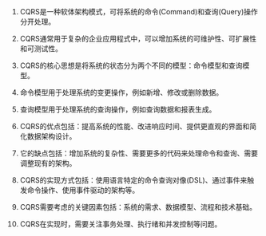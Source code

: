 

1. CQRS是一种软体架构模式，可将系统的命令(Command)和查询(Query)操作分开处理。

2. CQRS通常用于复杂的企业应用程式中，可以增加系统的可维护性、可扩展性和可测试性。

3. CQRS的核心思想是将系统的状态分为两个不同的模型：命令模型和查询模型。

4. 命令模型用于处理系统的变更操作，例如新增、修改或删除数据。

5. 查询模型用于处理系统的查询操作，例如查询数据和报表生成。

6. CQRS的优点包括：提高系统的性能、改进响应时间、提供更直观的界面和简化数据架构设计。

7. 它的缺点包括：增加系统的复杂性、需要更多的代码来处理命令和查询、需要调整现有的架构。

8. CQRS的实现方式包括：使用语言特定的命令查询对像(DSL)、通过事件来触发命令操作、使用事件驱动的架构等。

9. CQRS需要考虑的关键因素包括：系统的需求、数据模型、流程和技术基础。

10. CQRS在实现时，需要关注事务处理、执行绪和并发控制等问题。